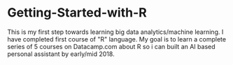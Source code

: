# Getting-Started-with-R

This is my first step towards learning big data analytics/machine learning. I have completed first course of "R" language. My goal is to learn a complete series of 5 courses on Datacamp.com about R so i can built an AI based personal assistant by early/mid 2018.
